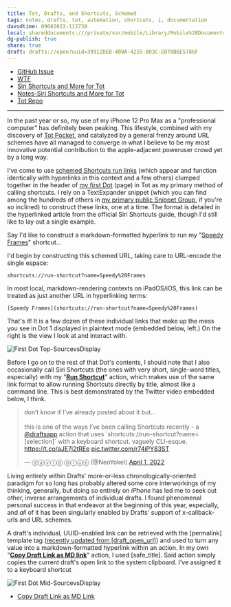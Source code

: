 ```yaml
---
title: Tot, Drafts, and Shortcuts, Schemed
tags: notes, drafts, tot, automation, shortcuts, i, documentation
davodtime: 09082022-113738
local: shareddocuments:///private/var/mobile/Library/Mobile%20Documents/iCloud~md~obsidian/Documents/OBSHIDDIAN/drafts/39912DEB-400A-4255-B03C-E078B6E5786F.md
dg-publish: true
share: true
draft: drafts://open?uuid=39912DEB-400A-4255-B03C-E078B6E5786F
---
```


- [GitHub Issue](https://github.com/extratone/drafts/issues/67)
- [WTF](https://davidblue.wtf/drafts/39912DEB-400A-4255-B03C-E078B6E5786F.html)
- [Siri Shortcuts and More for Tot](drafts://open?uuid=9DAFE8FC-3655-4FBD-BA16-7439BAC109FA)
- [Notes-Siri Shortcuts and More for Tot](drafts://open?uuid=E6D127B8-B5CE-45F5-8D6A-0BC5CE12A149)
- [Tot Repo](https://github.com/extratone/tot)

---

In the past year or so, my use of my iPhone 12 Pro Max as a "professional computer" has definitely been peaking. This lifestyle, combined with my discovery of [Tot Pocket](https://apps.apple.com/us/app/tot-pocket/id1498235191), and catalyzed by a general frenzy around URL schemes have all managed to converge in what I believe to be my most innovative potential contribution to the apple-adjacent poweruser crowd yet by a long way.

I've come to use [schemed Shortcuts run links](https://support.apple.com/guide/shortcuts/run-a-shortcut-from-a-url-apd624386f42/ios) (which appear and function identically with hyperlinks in this context and a few others) clumped together in the header of [my first Dot](https://github.com/extratone/tot/blob/main/1.md) (page) in Tot as my primary method of calling shortcuts. I rely on a TextExpander snippet (which you can find among the hundreds of others in [my primary public Snippet Group](https://app.textexpander.com/public/14093096578d4f40eeea15649f5cefbb), if you're so inclined) to construct these links, one at a time. The format is detailed in the hyperlinked article from the official Siri Shortcuts guide, though I'd still like to lay out a single example.

Say I'd like to construct a markdown-formatted hyperlink to run my "[Speedy Frames](https://bilge.world/speedy-frames)" shortcut...

I'd begin by constructing this schemed URL, taking care to URL-encode the single espace:

`shortcuts://run-shortcut?name=Speedy%20Frames`

In most local, markdown-rendering contexts on iPadOS/iOS, this link can be treated as just another URL in hyperlinking terms:

`[Speedy Frames](shortcuts://run-shortcut?name=Speedy%20Frames)`

That's it! It is a few dozen of these individual links that make up the mess you see in Dot 1 displayed in plaintext mode (embedded below, left.) On the right is the view I look at and interact with. 

![First Dot Top-SourcevsDisplay](https://i.snap.as/M1s7T9J2.png)

Before I go on to the rest of that Dot's contents, I should note that I also occasionally call Siri Shortcuts (the ones with very short, single-word titles, especially) with my "[**Run Shortcut**](https://actions.getdrafts.com/a/1xP)" action, which makes use of the same link format to allow running Shortcuts directly by title, almost like a command line. This is best demonstrated by the Twitter video embedded below, I think.

<blockquote class="twitter-tweet"><p lang="en" dir="ltr">don’t know if I’ve already posted about it but...<br><br>this is one of the ways I’ve been calling Shortcuts recently - a <a href="https://twitter.com/draftsapp?ref_src=twsrc%5Etfw">@draftsapp</a> action that uses `shortcuts://run-shortcut?name=[selection]` with a keyboard shortcut. vaguely CLI-esque. <a href="https://t.co/aJE7j2tREe">https://t.co/aJE7j2tREe</a> <a href="https://t.co/r74iPY83ST">pic.twitter.com/r74iPY83ST</a></p>&mdash; ⓓⓐⓥⓘⓓ ⓑⓛⓤⓔ (@NeoYokel) <a href="https://twitter.com/NeoYokel/status/1509942482842361856?ref_src=twsrc%5Etfw">April 1, 2022</a></blockquote> <script async src="https://platform.twitter.com/widgets.js" charset="utf-8"></script>

Living entirely within Drafts' more-or-less chronologically-oriented paradigm for so long has probably altered some core interworkings of my thinking, generally, but doing so entirely on *iPhone* has led me to seek out other, inverse arrangements of individual drafts. I found phenomenal personal success in that endeavor at the beginning of this year, especially, and *all* of it has been singularly enabled by Drafts' support of x-callback-urls and URL schemes.

A draft's individual, UUID-enabled link can be retrieved with the [permalink] template tag ([recently updated from [draft_open_url]](https://hyp.is/HbEl3PNDEeyxMf8r2UvPcQ/docs.getdrafts.com/docs/actions/templates/drafts-templates.html)) and used to turn any value into a markdown-formatted hyperlink within an action. In my own "[**Copy Draft Link as MD link**](https://directory.getdrafts.com/a/1v5)" action, I used [safe_title]. Said action simply copies the current draft's open link to the system clipboard. I've assigned it to a keyboard shortcut 

![First Dot Mid-SourcevsDisplay](https://i.snap.as/P4un1BTv.png)



- [Copy Draft Link as MD Link](https://directory.getdrafts.com/a/1v5)